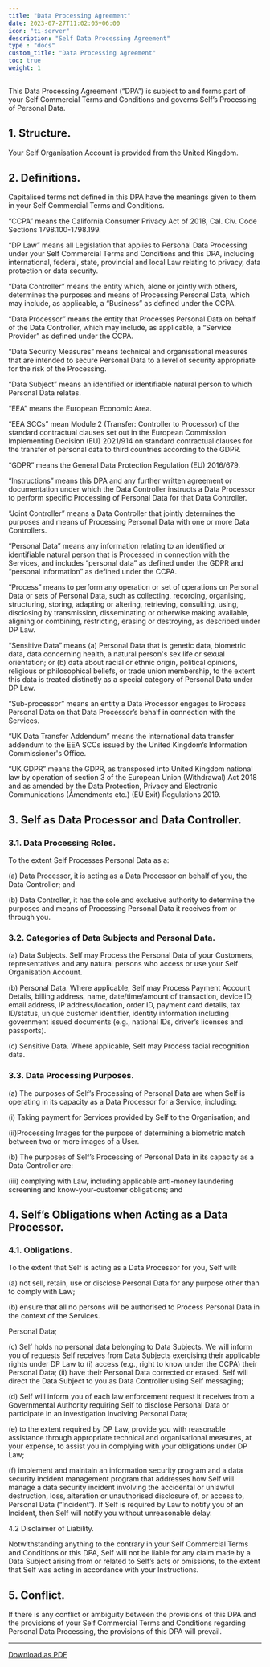 ```yaml
---
title: "Data Processing Agreement"
date: 2023-07-27T11:02:05+06:00
icon: "ti-server"
description: "Self Data Processing Agreement"
type : "docs"
custom_title: "Data Processing Agreement"
toc: true
weight: 1
---
```


This Data Processing Agreement (“DPA”) is subject to and forms part of your Self Commercial Terms and Conditions and governs Self’s Processing of Personal Data.


## 1. Structure.

Your Self Organisation Account is provided from the United Kingdom. 


## 2. Definitions.

Capitalised terms not defined in this DPA have the meanings given to them in your Self Commercial Terms and Conditions.

“CCPA” means the California Consumer Privacy Act of 2018, Cal. Civ. Code Sections 1798.100-1798.199.

“DP Law” means all Legislation that applies to Personal Data Processing under your Self Commercial Terms and Conditions and this DPA, including international, federal, state, provincial and local Law relating to privacy, data protection or data security.

“Data Controller” means the entity which, alone or jointly with others, determines the purposes and means of Processing Personal Data, which may include, as applicable, a “Business” as defined under the CCPA.

“Data Processor” means the entity that Processes Personal Data on behalf of the Data Controller, which may include, as applicable, a “Service Provider” as defined under the CCPA.

“Data Security Measures” means technical and organisational measures that are intended to secure Personal Data to a level of security appropriate for the risk of the Processing.

“Data Subject” means an identified or identifiable natural person to which Personal Data relates.

“EEA” means the European Economic Area.

“EEA SCCs” mean Module 2 (Transfer: Controller to Processor) of the standard contractual clauses set out in the European Commission Implementing Decision (EU) 2021/914 on standard contractual clauses for the transfer of personal data to third countries according to the GDPR.

“GDPR” means the General Data Protection Regulation (EU) 2016/679.

“Instructions” means this DPA and any further written agreement or documentation under which the Data Controller instructs a Data Processor to perform specific Processing of Personal Data for that Data Controller.

“Joint Controller” means a Data Controller that jointly determines the purposes and means of Processing Personal Data with one or more Data Controllers.

“Personal Data” means any information relating to an identified or identifiable natural person that is Processed in connection with the Services, and includes “personal data” as defined under the GDPR and “personal information” as defined under the CCPA.

“Process” means to perform any operation or set of operations on Personal Data or sets of Personal Data, such as collecting, recording, organising, structuring, storing, adapting or altering, retrieving, consulting, using, disclosing by transmission, disseminating or otherwise making available, aligning or combining, restricting, erasing or destroying, as described under DP Law.

“Sensitive Data” means (a) Personal Data that is genetic data, biometric data, data concerning health, a natural person's sex life or sexual orientation; or (b) data about racial or ethnic origin, political opinions, religious or philosophical beliefs, or trade union membership, to the extent this data is treated distinctly as a special category of Personal Data under DP Law.

“Sub-processor” means an entity a Data Processor engages to Process Personal Data on that Data Processor’s behalf in connection with the Services.

“UK Data Transfer Addendum” means the international data transfer addendum to the EEA SCCs issued by the United Kingdom’s Information Commissioner's Office.

“UK GDPR” means the GDPR, as transposed into United Kingdom national law by operation of section 3 of the European Union (Withdrawal) Act 2018 and as amended by the Data Protection, Privacy and Electronic Communications (Amendments etc.) (EU Exit) Regulations 2019.


## 3. Self as Data Processor and Data Controller.


### 3.1. Data Processing Roles.

To the extent Self Processes Personal Data as a:

(a) Data Processor, it is acting as a Data Processor on behalf of you, the Data Controller; and

(b) Data Controller, it has the sole and exclusive authority to determine the purposes and means of Processing Personal Data it receives from or through you.


### 3.2. Categories of Data Subjects and Personal Data.

(a) Data Subjects. Self may Process the Personal Data of your Customers, representatives and any natural persons who access or use your Self Organisation Account.

(b) Personal Data. Where applicable, Self may Process Payment Account Details, billing address, name, date/time/amount of transaction, device ID, email address, IP address/location, order ID, payment card details, tax ID/status, unique customer identifier, identity information including government issued documents (e.g., national IDs, driver’s licenses and passports).

(c) Sensitive Data. Where applicable, Self may Process facial recognition data.


### 3.3. Data Processing Purposes.

(a) The purposes of Self’s Processing of Personal Data are when Self is operating in its capacity as a Data Processor for a Service, including:

(i) Taking payment for Services provided by Self to the Organisation; and

(ii)Processing Images for the purpose of determining a biometric match between two or more images of a User. 

(b) The purposes of Self’s Processing of Personal Data in its capacity as a Data Controller are:

(iii) complying with Law, including applicable anti-money laundering screening and know-your-customer obligations; and


## 4. Self’s Obligations when Acting as a Data Processor.


### 4.1. Obligations.

To the extent that Self is acting as a Data Processor for you, Self will:

(a) not sell, retain, use or disclose Personal Data for any purpose other than to comply with Law;

(b) ensure that all no persons will be authorised to Process Personal Data in the context of the Services.

Personal Data;

(c) Self holds no personal data belonging to Data Subjects. We will inform you of requests Self receives from Data Subjects exercising their applicable rights under DP Law to (i) access (e.g., right to know under the CCPA) their Personal Data; (ii) have their Personal Data corrected or erased. Self will direct the Data Subject to you as Data Controller using Self messaging;

(d) Self will inform you of each law enforcement request it receives from a Governmental Authority requiring Self to disclose Personal Data or participate in an investigation involving Personal Data;

(e) to the extent required by DP Law, provide you with reasonable assistance through appropriate technical and organisational measures, at your expense, to assist you in complying with your obligations under DP Law;


(f) implement and maintain an information security program and a data security incident management program that addresses how Self will manage a data security incident involving the accidental or unlawful destruction, loss, alteration or unauthorised disclosure of, or access to, Personal Data (“Incident”). If Self is required by Law to notify you of an Incident, then Self will notify you without unreasonable delay. 

4.2 Disclaimer of Liability.

Notwithstanding anything to the contrary in your Self Commercial Terms and Conditions or this DPA, Self will not be liable for any claim made by a Data Subject arising from or related to Self’s acts or omissions, to the extent that Self was acting in accordance with your Instructions.


## 5. Conflict.

If there is any conflict or ambiguity between the provisions of this DPA and the provisions of your Self Commercial Terms and Conditions regarding Personal Data Processing, the provisions of this DPA will prevail.

---

[Download as PDF](/docs/Data_Processing_Agreement.pdf)